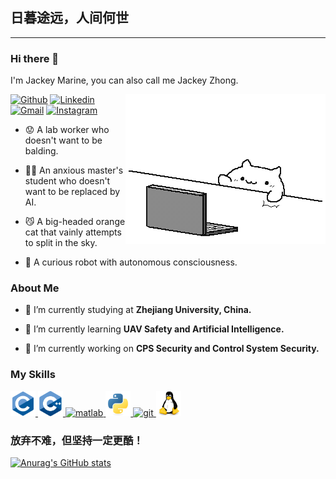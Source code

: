 ## 日暮途远，人间何世

---

### Hi there 👋 

I'm Jackey Marine, you can also call me Jackey Zhong.

<img src="/cat.gif" alt="GIF" align="right" width="320" height="240" />

[![Github](https://img.shields.io/badge/-GitHub-000?style=flat&logo=Github&logoColor=white)](https://github.com/Jackey-Marine)
[![Linkedin](https://img.shields.io/badge/-Linkedin-blue?style=flat&logo=Linkedin&logoColor=white)](https://www.linkedin.com/)
[![Gmail](https://img.shields.io/badge/-jackeyzhong7@gmail.com.com-c14438?style=flat&logo=Gmail&logoColor=white)](mailto:jackeyzhong7@gmail.com)
[![Instagram](https://img.shields.io/badge/-Instagram-c13584?style=flat&labelColor=c13584&logo=instagram&logoColor=white)](https://www.instagram.com/jackey_zhong/)

- 😟 A lab worker who doesn't want to be balding.

- 👨‍💻 An anxious master's student who doesn't want to be replaced by AI.

- 😼 A big-headed orange cat that vainly attempts to split in the sky.

- 🤖 A curious robot with autonomous consciousness.

### About Me

- 🔭 I’m currently studying at **Zhejiang University, China.**

- 🌱 I’m currently learning **UAV Safety and Artificial Intelligence.**

- 🤝 I’m currently working on **CPS Security and Control System Security.**

### My Skills

<p align="left"> 
<a href="https://www.cprogramming.com/" target="_blank" rel="noreferrer"> <img src="https://raw.githubusercontent.com/devicons/devicon/master/icons/c/c-original.svg" alt="c" width="40" height="40"/> </a> 
<a href="https://www.w3schools.com/cpp/" target="_blank" rel="noreferrer"> <img src="https://raw.githubusercontent.com/devicons/devicon/master/icons/cplusplus/cplusplus-original.svg" alt="cplusplus" width="40" height="40"/> </a> 
<a href="https://www.mathworks.com/" target="_blank" rel="noreferrer"> <img src="https://upload.wikimedia.org/wikipedia/commons/2/21/Matlab_Logo.png" alt="matlab" width="40" height="40"/> </a> 
<a href="https://www.python.org" target="_blank" rel="noreferrer"> <img src="https://raw.githubusercontent.com/devicons/devicon/master/icons/python/python-original.svg" alt="python" width="40" height="40"/> </a> 
<a href="https://git-scm.com/" target="_blank" rel="noreferrer"> <img src="https://www.vectorlogo.zone/logos/git-scm/git-scm-icon.svg" alt="git" width="40" height="40"/> </a> 
<a href="https://www.linux.org/" target="_blank" rel="noreferrer"> <img src="https://raw.githubusercontent.com/devicons/devicon/master/icons/linux/linux-original.svg" alt="linux" width="40" height="40"/> </a> 

</p>

### 放弃不难，但坚持一定更酷！ 

[![Anurag's GitHub stats](https://github-readme-stats.vercel.app/api?username=Jackey-Marine&count_private=true&show_icons=true&theme=dark)](https://github.com/anuraghazra/github-readme-stats)
